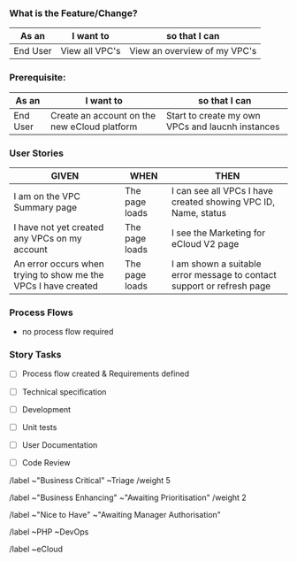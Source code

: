 <!--- THIS TEMPLATE IS TO BE USED FOR NEW FEATURES OR CHANGE REQUESTS -->


### What is the Feature/Change?
<!-- Enter clear and concise description of what your feature or change request is. -->


<!-- Define user stories -->

| As an <type of user> | I want to <perform some task> | so that I can <achieve some goal> |
|---|---|---|
| End User | View all VPC's | View an overview of my VPC's |

### Prerequisite:
| As an <type of user> | I want to <perform some task> | so that I can <achieve some goal> |
|---|---|---|
| End User | Create an account on the new eCloud platform | Start to create my own VPCs and laucnh instances |

### User Stories
| GIVEN | WHEN | THEN |
|---|---|---|
| I am on the VPC Summary page | The page loads | I can see all VPCs I have created showing VPC ID, Name, status |
| I have not yet created any VPCs on my account | The page loads | I see the Marketing for eCloud V2 page |
| An error occurs when trying to show me the VPCs I have created | The page loads | I am shown a suitable error message to contact support or refresh page |


### Process Flows
 <!-- attach any flow charts and delete placeholder -->
- no process flow required


### Story Tasks
- [ ] Process flow created & Requirements defined
- [ ] Technical specification
- [ ] Development
- [ ] Unit tests
- [ ] User Documentation  <!-- delete if not applicable -->
- [ ] Code Review


<!--- How would you categorise this? - Delete as appropriate -->

<!--- Business Critical - It's a must for the Business to Continue  -->
/label ~"Business Critical" ~Triage 
/weight 5

<!--- Business Enhancing - Improves a product or service and increase its value, efficiency or effectiveness  -->
/label ~"Business Enhancing" ~"Awaiting Prioritisation" 
/weight 2

<!--- Nice to Have - It's not a critical update, for a rainy day --> 
/label ~"Nice to Have" ~"Awaiting Manager Authorisation"


<!--- Set Team label - Delete as appropriate -->
/label ~PHP ~DevOps

<!--- set product or project labels - If appropriate  -->
/label ~eCloud
